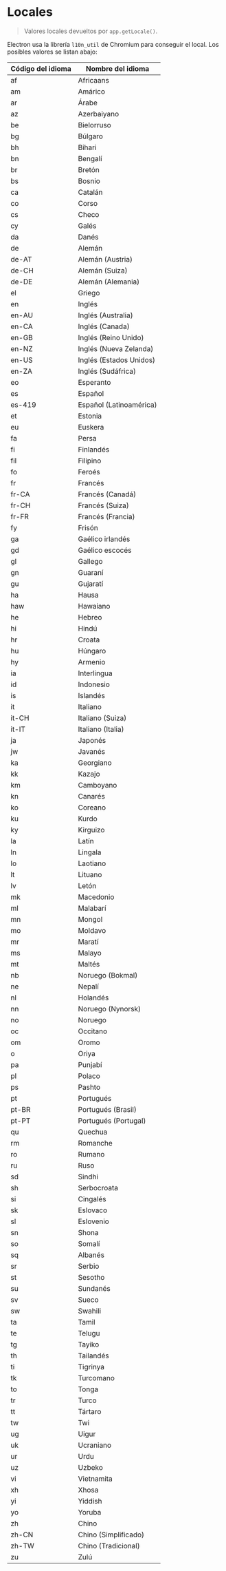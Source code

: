# Locales

> Valores locales devueltos por `app.getLocale()`.

Electron usa la librería `l10n_util` de Chromium para conseguir el local. Los posibles valores se listan abajo:

| Código del idioma | Nombre del idioma       |
| ----------------- | ----------------------- |
| af                | Africaans               |
| am                | Amárico                 |
| ar                | Árabe                   |
| az                | Azerbaiyano             |
| be                | Bielorruso              |
| bg                | Búlgaro                 |
| bh                | Bihari                  |
| bn                | Bengalí                 |
| br                | Bretón                  |
| bs                | Bosnio                  |
| ca                | Catalán                 |
| co                | Corso                   |
| cs                | Checo                   |
| cy                | Galés                   |
| da                | Danés                   |
| de                | Alemán                  |
| de-AT             | Alemán (Austria)        |
| de-CH             | Alemán (Suiza)          |
| de-DE             | Alemán (Alemania)       |
| el                | Griego                  |
| en                | Inglés                  |
| en-AU             | Inglés (Australia)      |
| en-CA             | Inglés (Canada)         |
| en-GB             | Inglés (Reino Unido)    |
| en-NZ             | Inglés (Nueva Zelanda)  |
| en-US             | Inglés (Estados Unidos) |
| en-ZA             | Inglés (Sudáfrica)      |
| eo                | Esperanto               |
| es                | Español                 |
| es-419            | Español (Latinoamérica) |
| et                | Estonia                 |
| eu                | Euskera                 |
| fa                | Persa                   |
| fi                | Finlandés               |
| fil               | Filipino                |
| fo                | Feroés                  |
| fr                | Francés                 |
| fr-CA             | Francés (Canadá)        |
| fr-CH             | Francés (Suiza)         |
| fr-FR             | Francés (Francia)       |
| fy                | Frisón                  |
| ga                | Gaélico irlandés        |
| gd                | Gaélico escocés         |
| gl                | Gallego                 |
| gn                | Guaraní                 |
| gu                | Gujaratí                |
| ha                | Hausa                   |
| haw               | Hawaiano                |
| he                | Hebreo                  |
| hi                | Hindú                   |
| hr                | Croata                  |
| hu                | Húngaro                 |
| hy                | Armenio                 |
| ia                | Interlingua             |
| id                | Indonesio               |
| is                | Islandés                |
| it                | Italiano                |
| it-CH             | Italiano (Suiza)        |
| it-IT             | Italiano (Italia)       |
| ja                | Japonés                 |
| jw                | Javanés                 |
| ka                | Georgiano               |
| kk                | Kazajo                  |
| km                | Camboyano               |
| kn                | Canarés                 |
| ko                | Coreano                 |
| ku                | Kurdo                   |
| ky                | Kirguizo                |
| la                | Latín                   |
| ln                | Lingala                 |
| lo                | Laotiano                |
| lt                | Lituano                 |
| lv                | Letón                   |
| mk                | Macedonio               |
| ml                | Malabarí                |
| mn                | Mongol                  |
| mo                | Moldavo                 |
| mr                | Maratí                  |
| ms                | Malayo                  |
| mt                | Maltés                  |
| nb                | Noruego (Bokmal)        |
| ne                | Nepalí                  |
| nl                | Holandés                |
| nn                | Noruego (Nynorsk)       |
| no                | Noruego                 |
| oc                | Occitano                |
| om                | Oromo                   |
| o                 | Oriya                   |
| pa                | Punjabí                 |
| pl                | Polaco                  |
| ps                | Pashto                  |
| pt                | Portugués               |
| pt-BR             | Portugués (Brasil)      |
| pt-PT             | Portugués (Portugal)    |
| qu                | Quechua                 |
| rm                | Romanche                |
| ro                | Rumano                  |
| ru                | Ruso                    |
| sd                | Sindhi                  |
| sh                | Serbocroata             |
| si                | Cingalés                |
| sk                | Eslovaco                |
| sl                | Eslovenio               |
| sn                | Shona                   |
| so                | Somalí                  |
| sq                | Albanés                 |
| sr                | Serbio                  |
| st                | Sesotho                 |
| su                | Sundanés                |
| sv                | Sueco                   |
| sw                | Swahili                 |
| ta                | Tamil                   |
| te                | Telugu                  |
| tg                | Tayiko                  |
| th                | Tailandés               |
| ti                | Tigrinya                |
| tk                | Turcomano               |
| to                | Tonga                   |
| tr                | Turco                   |
| tt                | Tártaro                 |
| tw                | Twi                     |
| ug                | Uigur                   |
| uk                | Ucraniano               |
| ur                | Urdu                    |
| uz                | Uzbeko                  |
| vi                | Vietnamita              |
| xh                | Xhosa                   |
| yi                | Yiddish                 |
| yo                | Yoruba                  |
| zh                | Chino                   |
| zh-CN             | Chino (Simplificado)    |
| zh-TW             | Chino (Tradicional)     |
| zu                | Zulú                    |